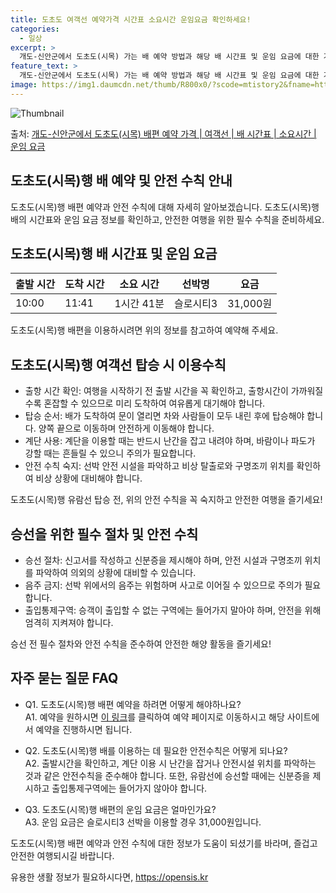 ```yaml
---
title: 도초도 여객선 예약가격 시간표 소요시간 운임요금 확인하세요!
categories:
  - 일상
excerpt: >
  개도-신안군에서 도초도(시목) 가는 배 예약 방법과 해당 배 시간표 및 운임 요금에 대한 가격 정보를 안내 드리겠습니다. 안전하고 재밋는 도초도(시목)행 여행을 위해 아래 정보 참고하시기 바랍니다. 도초도(시목)행 배편 예약하기 👈 클릭개도-신안군에서 도초도(시목)행 배 시간표출발 시간도착 시간소요 시간선박명요금10:0011:411시간 41분슬로시티31,000원도초도(시목)행 배편 예약하기 👈 클릭개도-신안군에서 도초도(시목)행 여객선 탑승 시 이용수칙개도-신안군에서 도초도(시목)행 배를 이용할 때 꼭 지켜야 할 안전 수칙에 대해 알아봅시다. 1) 출항 시간 확인 여행을 시작하기 전, 출발 시간을 꼭 확인하세요. 출항시간이 가까워질수록 혼잡할 수 있으므로 미리 도착하여 여유롭게 대기해야 합니다. 2) 탑..
feature_text: >
  개도-신안군에서 도초도(시목) 가는 배 예약 방법과 해당 배 시간표 및 운임 요금에 대한 가격 정보를 안내 드리겠습니다. 안전하고 재밋는 도초도(시목)행 여행을 위해 아래 정보 참고하시기 바랍니다. 도초도(시목)행 배편 예약하기 👈 클릭개도-신안군에서 도초도(시목)행 배 시간표출발 시간도착 시간소요 시간선박명요금10:0011:411시간 41분슬로시티31,000원도초도(시목)행 배편 예약하기 👈 클릭개도-신안군에서 도초도(시목)행 여객선 탑승 시 이용수칙개도-신안군에서 도초도(시목)행 배를 이용할 때 꼭 지켜야 할 안전 수칙에 대해 알아봅시다. 1) 출항 시간 확인 여행을 시작하기 전, 출발 시간을 꼭 확인하세요. 출항시간이 가까워질수록 혼잡할 수 있으므로 미리 도착하여 여유롭게 대기해야 합니다. 2) 탑..
image: https://img1.daumcdn.net/thumb/R800x0/?scode=mtistory2&fname=https%3A%2F%2Fblog.kakaocdn.net%2Fdn%2F2tRdZ%2FbtsHDJBj1S4%2F3oXzzf4ENpKgfpJUgYEaZ1%2Fimg.webp
---
```


![Thumbnail](https://img1.daumcdn.net/thumb/R800x0/?scode=mtistory2&fname=https%3A%2F%2Fblog.kakaocdn.net%2Fdn%2F2tRdZ%2FbtsHDJBj1S4%2F3oXzzf4ENpKgfpJUgYEaZ1%2Fimg.webp)

<p>출처: <a href="https://opensis.kr/entry/%EA%B0%9C%EB%8F%84-%EC%8B%A0%EC%95%88%EA%B5%B0%EC%97%90%EC%84%9C-%EB%8F%84%EC%B4%88%EB%8F%84%EC%8B%9C%EB%AA%A9-%EB%B0%B0%ED%8E%B8-%EC%98%88%EC%95%BD-%EA%B0%80%EA%B2%A9-%EC%97%AC%EA%B0%9D%EC%84%A0-%EB%B0%B0-%EC%8B%9C%EA%B0%84%ED%91%9C-%EC%86%8C%EC%9A%94%EC%8B%9C%EA%B0%84-%EC%9A%B4%EC%9E%84-%EC%9A%94%EA%B8%88" rel="dofollow">개도-신안군에서 도초도(시목) 배편 예약 가격 | 여객선 | 배 시간표 | 소요시간 | 운임 요금</a> </p>

## 도초도(시목)행 배 예약 및 안전 수칙 안내

도초도(시목)행 배편 예약과 안전 수칙에 대해 자세히 알아보겠습니다. 도초도(시목)행 배의 시간표와 운임 요금 정보를 확인하고, 안전한
여행을 위한 필수 수칙을 준비하세요.

## 도초도(시목)행 배 시간표 및 운임 요금

출발 시간 | 도착 시간 | 소요 시간 | 선박명 | 요금  
---|---|---|---|---  
10:00 | 11:41 | 1시간 41분 | 슬로시티3 | 31,000원  
  
도초도(시목)행 배편을 이용하시려면 위의 정보를 참고하여 예약해 주세요.

## 도초도(시목)행 여객선 탑승 시 이용수칙

  * 출항 시간 확인: 여행을 시작하기 전 출발 시간을 꼭 확인하고, 출항시간이 가까워질수록 혼잡할 수 있으므로 미리 도착하여 여유롭게 대기해야 합니다.
  * 탑승 순서: 배가 도착하여 문이 열리면 차와 사람들이 모두 내린 후에 탑승해야 합니다. 양쪽 끝으로 이동하며 안전하게 이동해야 합니다.
  * 계단 사용: 계단을 이용할 때는 반드시 난간을 잡고 내려야 하며, 바람이나 파도가 강할 때는 흔들릴 수 있으니 주의가 필요합니다.
  * 안전 수칙 숙지: 선박 안전 시설을 파악하고 비상 탈출로와 구명조끼 위치를 확인하여 비상 상황에 대비해야 합니다.

도초도(시목)행 유람선 탑승 전, 위의 안전 수칙을 꼭 숙지하고 안전한 여행을 즐기세요!

## 승선을 위한 필수 절차 및 안전 수칙

  * 승선 절차: 신고서를 작성하고 신분증을 제시해야 하며, 안전 시설과 구명조끼 위치를 파악하여 의외의 상황에 대비할 수 있습니다.
  * 음주 금지: 선박 위에서의 음주는 위험하며 사고로 이어질 수 있으므로 주의가 필요합니다.
  * 출입통제구역: 승객이 출입할 수 없는 구역에는 들어가지 말아야 하며, 안전을 위해 엄격히 지켜져야 합니다.

승선 전 필수 절차와 안전 수칙을 준수하여 안전한 해양 활동을 즐기세요!

## 자주 묻는 질문 FAQ

  * Q1. 도초도(시목)행 배편 예약을 하려면 어떻게 해야하나요?  
A1. 예약을 원하시면 [이 링크](https://opensis.kr/entry/%EA%B0%9C%EB%8F%84-%EC%8B%A0%EC%95%88%EA%B5%B0%EC%97%90%EC%84%9C-%EB%8F%84%EC%B4%88%EB%8F%84%EC%8B%9C%EB%AA%A9-%EB%B0%B0%ED%8E%B8-%EC%98%88%EC%95%BD-%EA%B0%80%EA%B2%A9-%EC%97%AC%EA%B0%9D%EC%84%A0-%EB%B0%B0-%EC%8B%9C%EA%B0%84%ED%91%9C-%EC%86%8C%EC%9A%94%EC%8B%9C%EA%B0%84-%EC%9A%B4%EC%9E%84-%EC%9A%94%EA%B8%88")를 클릭하여 예약 페이지로 이동하시고 해당 사이트에서 예약을 진행하시면 됩니다.

  * Q2. 도초도(시목)행 배를 이용하는 데 필요한 안전수칙은 어떻게 되나요?  
A2. 출발시간을 확인하고, 계단 이용 시 난간을 잡거나 안전시설 위치를 파악하는 것과 같은 안전수칙을 준수해야 합니다. 또한, 유람선에
승선할 때에는 신분증을 제시하고 출입통제구역에는 들어가지 않아야 합니다.

  * Q3. 도초도(시목)행 배편의 운임 요금은 얼마인가요?  
A3. 운임 요금은 슬로시티3 선박을 이용할 경우 31,000원입니다.

도초도(시목)행 배편 예약과 안전 수칙에 대한 정보가 도움이 되셨기를 바라며, 즐겁고 안전한 여행되시길 바랍니다.

 

유용한 생활 정보가 필요하시다면, <a href="https://opensis.kr" rel="dofollow">https://opensis.kr</a>


